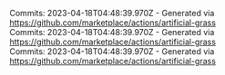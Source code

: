 Commits: 2023-04-18T04:48:39.970Z - Generated via https://github.com/marketplace/actions/artificial-grass
<br>
Commits: 2023-04-18T04:48:39.970Z - Generated via https://github.com/marketplace/actions/artificial-grass
<br>
Commits: 2023-04-18T04:48:39.970Z - Generated via https://github.com/marketplace/actions/artificial-grass
<br>

